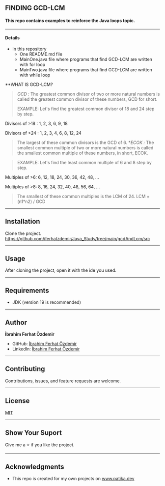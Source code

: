 ## FINDING GCD-LCM
#### This repo contains examples to reinforce the Java loops topic.

--- 

#### Details
* In this repository
    * One README.md file
    * MainOne.java file where programs that find GCD-LCM are written with for loop
    * MainTwo.java file where programs that find GCD-LCM are written with while loop

**WHAT IS GCD-LCM?

>*GCD :* The greatest common divisor of two or more natural numbers is called the greatest common divisor of these numbers, GCD for short.
>
> EXAMPLE: Let's find the greatest common divisor of 18 and 24 step by step.

Divisors of >18 : 1, 2, 3, 6, 9, 18

Divisors of >24 : 1, 2, 3, 4, 6, 8, 12, 24

>The largest of these common divisors is the GCD of 6.
**ECOK :* The smallest common multiple of two or more natural numbers is called the smallest common multiple of these numbers, in short, ECOK.

> EXAMPLE: Let's find the least common multiple of 6 and 8 step by step.

Multiples of >6: 6, 12, 18, 24, 30, 36, 42, 48, ...

Multiples of >8: 8, 16, 24, 32, 40, 48, 56, 64, ...

>The smallest of these common multiples is the LCM of 24.
>LCM = (n1*n2) / GCD

---






## Installation
Clone the project.
https://github.com/iferhatzdemir/Java_Study/tree/main/gcdAndLcm/src

---

## Usage
After cloning the project, open it with the ide you used.

---

## Requirements
* JDK (version 19 is recommended)

---

## Author
**İbrahim Ferhat Özdemir**

* GitHub: [İbrahim Ferhat Özdemir](https://github.com/iferhatzdemir)
* LinkedIn: [İbrahim Ferhat Özdemir](https://www.linkedin.com/in/ibrahim-ferhat-%C3%B6zdemir-4304b4139/
  )
---

## Contributing
Contributions, issues, and feature requests are welcome.

---

## License

[MIT](https://choosealicense.com/licenses/mit/)

---

## Show Your Suport
Give me a &#11088; if you like the project.

---

## Acknowledgments
* This repo is created for my own projects on www.patika.dev